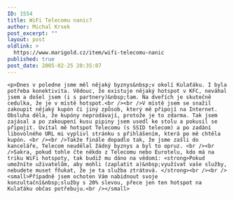 ```yaml
---
ID: 1554
title: WiFi Telecomu nanic?
author: Michal Krsek
post_excerpt: ""
layout: post
oldlink: >
  https://www.marigold.cz/item/wifi-telecomu-nanic
published: true
post_date: 2005-02-25 20:35:07
---
```

	<p>Dnes v poledne jsme měl nějaký byznys&nbsp;v okolí Kulaťáku. I byla potřeba konektivita. Vědouc, že existuje nějaký hotspot v KFC, neváhal jsem a došel jsem (i s partnery)&nbsp;tam. Na dveřích je skutečně cedulka, že je v místě hotspot.<br /><br />V místě jsem se snažil zakoupit nějaký kupón či jiný způsob, který mě připojí na Internet. Obsluha děla, že kupóny neprodávají, protože je to zdarma. Tak jsem zajásal a po zakoupení kusu pipiny jsem usedl ke stolu a pokusil se připojit. Uvítal mě hotspot Telecomu (s SSID telecom) a po zadání libovolného URL mi vyplivl stránku s přihlášením, která po mě chtěla kupón. <br /><br />Takže finále dopadlo tak, že jsme zašli do kanceláře, Telecom neudělal žádný byznys a byl to opruz. <br /><br />Sakra, pokud tohle čte někdo z Telecomu nebo Eurotelu, kdo má na triku WiFi hotspoty, tak budiž mu dáno na vědomí: <strong>Pokud umožníte uživatelům, aby mohli (zaplatit a)&nbsp;využívat vaše služby, nebudete muset fňukat, že je ta služba ztrátová. </strong><br /><br /><small>Případně jsem ochoten Vám nabidnout svoje konzultační&nbsp;služby s 20% slevou, přece jen ten hotspot na Kulaťáku občas potřebuju.<br /></small>
</p>